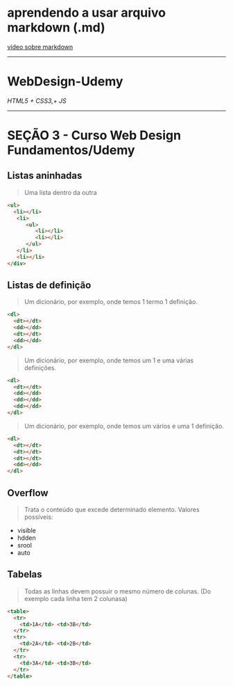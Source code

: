 # aprendendo a usar arquivo markdown (.md)

[vídeo sobre markdown](https://www.youtube.com/watch?v=ZUmeH3NmgX8)

___

# WebDesign-Udemy
*HTML5 + CSS3,+ JS*

___

# SEÇÃO 3 - Curso Web Design Fundamentos/Udemy

## Listas aninhadas 
> Uma lista dentro da outra

```html
<ul>
  <li></li>
   <li>
      <ul> 
         <li></li>
         <li></li>
      </ul>
   </li>
   <li></li>
</div>
```

## Listas de definição
> Um dicionário, por exemplo, onde temos 1 termo 1 definição.

```html
<dl>
  <dt></dt>
  <dd></dd>
  <dt></dt>
  <dd></dd>
</dl>
```
> Um dicionário, por exemplo, onde temos um 1 e uma várias definições.

```html
<dl>
  <dt></dt>
  <dd></dd>
  <dd></dd>
  <dd></dd>
</dl>
```
> Um dicionário, por exemplo, onde temos um vários e uma 1 definição.

```html
<dl>
  <dt></dt>
  <dt></dt>
  <dt></dt>
  <dd></dd>
</dl>
```
## Overflow
> Trata o conteúdo que excede determinado elemento.
Valores possíveis:
* visible
* hdden
* srool
* auto

## Tabelas
> Todas as linhas devem possuir o mesmo número de colunas. (Do exemplo cada linha tem 2 colunasa)

```html
<table>
  <tr>
    <td>1A</td> <td>3B</td>
  </tr>
  <tr>
    <td>2A</td> <td>2B</td>
  </tr>  
  <tr>
    <td>3A</td> <td>3B</td>
  </tr>
</table>
```
